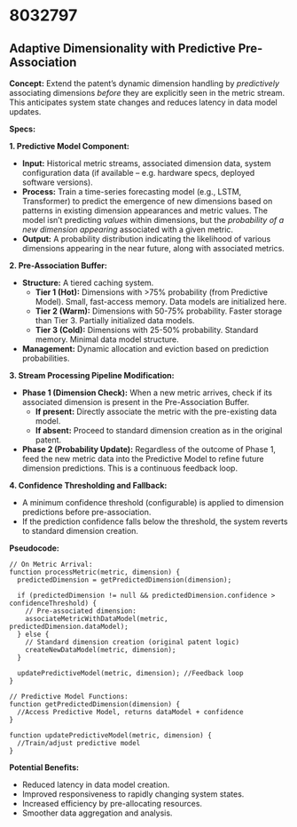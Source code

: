 # 8032797

## Adaptive Dimensionality with Predictive Pre-Association

**Concept:** Extend the patent’s dynamic dimension handling by *predictively* associating dimensions *before* they are explicitly seen in the metric stream. This anticipates system state changes and reduces latency in data model updates.

**Specs:**

**1. Predictive Model Component:**

*   **Input:** Historical metric streams, associated dimension data, system configuration data (if available – e.g. hardware specs, deployed software versions).
*   **Process:** Train a time-series forecasting model (e.g., LSTM, Transformer) to predict the emergence of new dimensions based on patterns in existing dimension appearances and metric values.  The model isn’t predicting *values* within dimensions, but the *probability of a new dimension appearing* associated with a given metric.
*   **Output:** A probability distribution indicating the likelihood of various dimensions appearing in the near future, along with associated metrics.

**2. Pre-Association Buffer:**

*   **Structure:** A tiered caching system.
    *   **Tier 1 (Hot):**  Dimensions with >75% probability (from Predictive Model). Small, fast-access memory. Data models are initialized here.
    *   **Tier 2 (Warm):** Dimensions with 50-75% probability.  Faster storage than Tier 3.  Partially initialized data models.
    *   **Tier 3 (Cold):** Dimensions with 25-50% probability.  Standard memory. Minimal data model structure.
*   **Management:** Dynamic allocation and eviction based on prediction probabilities.

**3. Stream Processing Pipeline Modification:**

*   **Phase 1 (Dimension Check):** When a new metric arrives, check if its associated dimension is present in the Pre-Association Buffer.
    *   **If present:**  Directly associate the metric with the pre-existing data model.
    *   **If absent:** Proceed to standard dimension creation as in the original patent.
*   **Phase 2 (Probability Update):** Regardless of the outcome of Phase 1, feed the new metric data into the Predictive Model to refine future dimension predictions. This is a continuous feedback loop.

**4. Confidence Thresholding and Fallback:**

*   A minimum confidence threshold (configurable) is applied to dimension predictions before pre-association.
*   If the prediction confidence falls below the threshold, the system reverts to standard dimension creation.

**Pseudocode:**

```
// On Metric Arrival:
function processMetric(metric, dimension) {
  predictedDimension = getPredictedDimension(dimension);

  if (predictedDimension != null && predictedDimension.confidence > confidenceThreshold) {
    // Pre-associated dimension:
    associateMetricWithDataModel(metric, predictedDimension.dataModel);
  } else {
    // Standard dimension creation (original patent logic)
    createNewDataModel(metric, dimension);
  }

  updatePredictiveModel(metric, dimension); //Feedback loop
}

// Predictive Model Functions:
function getPredictedDimension(dimension) {
  //Access Predictive Model, returns dataModel + confidence
}

function updatePredictiveModel(metric, dimension) {
  //Train/adjust predictive model
}
```

**Potential Benefits:**

*   Reduced latency in data model creation.
*   Improved responsiveness to rapidly changing system states.
*   Increased efficiency by pre-allocating resources.
*   Smoother data aggregation and analysis.